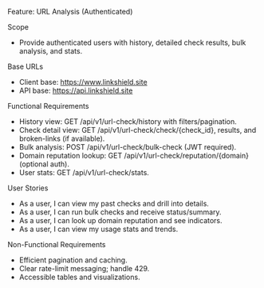 Feature: URL Analysis (Authenticated)

Scope
- Provide authenticated users with history, detailed check results, bulk analysis, and stats.

Base URLs
- Client base: https://www.linkshield.site
- API base: https://api.linkshield.site

Functional Requirements
- History view: GET /api/v1/url-check/history with filters/pagination.
- Check detail view: GET /api/v1/url-check/check/{check_id}, results, and broken-links (if available).
- Bulk analysis: POST /api/v1/url-check/bulk-check (JWT required).
- Domain reputation lookup: GET /api/v1/url-check/reputation/{domain} (optional auth).
- User stats: GET /api/v1/url-check/stats.

User Stories
- As a user, I can view my past checks and drill into details.
- As a user, I can run bulk checks and receive status/summary.
- As a user, I can look up domain reputation and see indicators.
- As a user, I can view my usage stats and trends.

Non-Functional Requirements
- Efficient pagination and caching.
- Clear rate-limit messaging; handle 429.
- Accessible tables and visualizations.